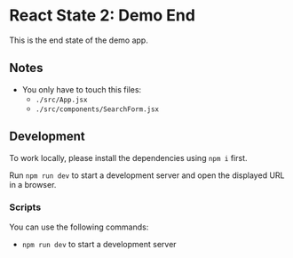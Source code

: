 # React State 2: Demo End

This is the end state of the demo app.

## Notes

- You only have to touch this files:
  - `./src/App.jsx`
  - `./src/components/SearchForm.jsx`

## Development

To work locally, please install the dependencies using `npm i` first.

Run `npm run dev` to start a development server and open the displayed URL in a browser.

### Scripts

You can use the following commands:

- `npm run dev` to start a development server
